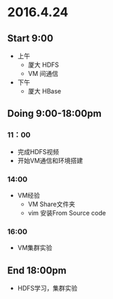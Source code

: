 # 2016.4.24

## Start 9:00

* 上午
    * 厦大 HDFS
    * VM 间通信
* 下午
    * 厦大 HBase

## Doing 9:00-18:00pm

### 11：00

* 完成HDFS视频
* 开始VM通信和环境搭建

### 14:00

* VM经验
    * VM Share文件夹
    * vim 安装From Source code

### 16:00

* VM集群实验

## End 18:00pm

* HDFS学习，集群实验
